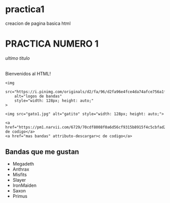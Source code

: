 # practica1
creacion de pagina basica html
<!DOCTYPE html>
<html lang="en">
<head>
    <meta charset="UTF-8">
    <meta name="viewport" content="width=device-width, initial-scale=1.0">
    <title>Perfil de XTBN</title>
</head>
<body>
   <h1>PRACTICA NUMERO 1</h1>
   <h6>ultimo titulo</h6>
   <p>Bienvenidos al HTML!</p> 

    <img
        src="https://i.pinimg.com/originals/d2/fa/96/d2fa96e4fce4da74afce756a1fbf1e5d.jpg"
        alt="logos de bandas"
        style="width: 128px; height: auto;"
    >

    <img src="gato1.jpg" alt="gatito" style="width: 128px; height: auto;">

    <a href="https://pm1.narvii.com/6729/70cdf8008f0a6d56cf9315b8915f4c5cbfad2324v2_hq.jpg">c de codigo</a>
    <a href="mas bandas" attributo-descargar>c de codigo</a>

   <h2>Bandas que me gustan</h2>
   <ul>
       <li>Megadeth</li>
       <li>Anthrax</li>
       <li>Misfits</li>
       <li>Slayer</li>
       <li>IronMaiden</li>
       <li>Saxon</li>
       <li>Primus</li>

   </ul>
